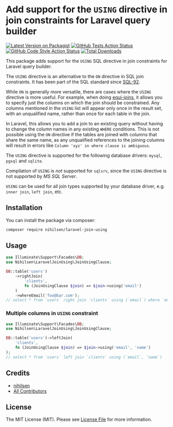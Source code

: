
# Add support for the `USING` directive in join constraints for Laravel query builder

[![Latest Version on Packagist](https://img.shields.io/packagist/v/nihilsen/laravel-join-using.svg?style=flat-square)](https://packagist.org/packages/nihilsen/laravel-join-using)
[![GitHub Tests Action Status](https://img.shields.io/github/workflow/status/nihilsen/laravel-join-using/run-tests?label=tests)](https://github.com/nihilsen/laravel-join-using/actions?query=workflow%3Arun-tests+branch%3Amain)
[![GitHub Code Style Action Status](https://img.shields.io/github/workflow/status/nihilsen/laravel-join-using/Fix%20PHP%20code%20style%20issues?label=code%20style)](https://github.com/nihilsen/laravel-join-using/actions?query=workflow%3A"Fix+PHP+code+style+issues"+branch%3Amain)
[![Total Downloads](https://img.shields.io/packagist/dt/nihilsen/laravel-join-using.svg?style=flat-square)](https://packagist.org/packages/nihilsen/laravel-join-using)

This package adds support for the `USING` SQL directive in join constraints for Laravel query builder.

The `USING` directive is an alternative to the `ON` directive in SQL join constraints. It has been part of the SQL standard since [SQL-92](http://www.java2s.com/Tutorial/Oracle/0140__Table-Joins/SimplifyingJoinswiththeUSINGKeyword.htm).

While `ON` is generally more versatile, there are cases where the `USING` directive is more useful. For example, when doing [equi-joins](https://en.wikipedia.org/wiki/Join_(SQL)#Equi-join), it allows you to specify just the columns on which the join should be constrained. Any columns mentioned in the `USING` list will appear only once in the result set, with an unqualified name, rather than once for each table in the join.

In Laravel, this allows you to add a join to an existing query without having to change the column names in any existing `WHERE` conditions. This is not possible using the `ON` directive if the tables are joined with columns that share the same name, as any unqualified references to the joining columns will result in errors like `Column 'xyz' in where clause is ambiguous`.

The `USING` directive is supported for the following database drivers: `mysql`, `pgsql` and `sqlite`.

Compilation of `USING` is *not* supported for `sqlsrv`, since the `USING` directive is not supported by *MS SQL Server*.

`USING` can be used for all join types supported by your database driver, e.g. `inner join`, `left join`, etc.

## Installation

You can install the package via composer:

```bash
composer require nihilsen/laravel-join-using
```

## Usage

```php
use Illuminate\Support\Facades\DB;
use Nihilsen\LaravelJoinUsing\JoinUsingClause;

DB::table('users')
    ->rightJoin(
        'clients',
        fn (JoinUsingClause $join) => $join->using('email')
    )
    ->whereEmail('foo@bar.com');
// select * from `users` right join `clients` using (`email`) where `email` = ?
```

### Multiple columns in `USING` constraint
```php
use Illuminate\Support\Facades\DB;
use Nihilsen\LaravelJoinUsing\JoinUsingClause;

DB::table('users')->leftJoin(
    'clients',
    fn (JoinUsingClause $join) => $join->using('email', 'name')
);
// select * from `users` left join `clients` using (`email`, `name`)
```

## Credits

- [nihilsen](https://github.com/nihilsen)
- [All Contributors](../../contributors)

## License

The MIT License (MIT). Please see [License File](LICENSE.md) for more information.
